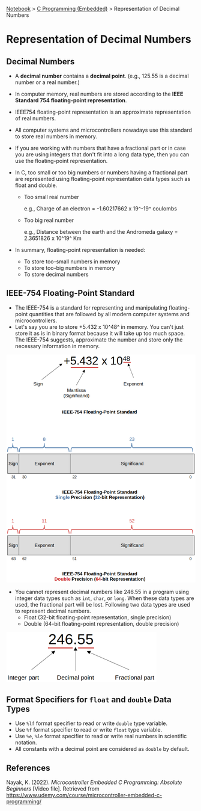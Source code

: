 <a href="../">Notebook</a> > <a href="./">C Programming (Embedded)</a> > Representation of Decimal Numbers

# Representation of Decimal Numbers



## Decimal Numbers

* A **decimal number** contains a **decimal point**. (e.g., 125.55 is a decimal number or a real number.)

* In computer memory, real numbers are stored according to the **IEEE Standard 754 floating-point representation**.

* IEEE754 floating-point representation is an approximate representation of real numbers.

* All computer systems and microcontrollers nowadays use this standard to store real numbers in memory.

* If you are working with numbers that have a fractional part or in case you are using integers that don't fit into a long data type, then you can use the floating-point representation.

* In C, too small or too big numbers or numbers having a fractional part are represented using floating-point representation data types such as float and double.

  * Too small real number

    e.g., Charge of an electron = -1.60217662 x 19^-19^ coulombs

  * Too big real number

    e.g., Distance between the earth and the Andromeda galaxy = 2.3651826 x 10^19^ Km

* In summary, floating-point representation is needed:

  * To store too-small numbers in memory
  * To store too-big numbers in memory
  * To store decimal numbers



## IEEE-754 Floating-Point Standard

* The IEEE-754 is a standard for representing and manipulating floating-point quantities that are followed by all modern computer systems and microcontrollers.
* Let's say you are to store +5.432 x 10^48^ in memory. You can't just store it as is in binary format because it will take up too much space. The IEEE-754 suggests, approximate the number and store only the necessary information in memory.



<img src="./img/ieee-floating-point-standard.png" alt="ieee-floating-point-standard" width="600">



* You cannot represent decimal numbers like 246.55 in a program using integer data types such as `int`, `char`, or `long`. When these data types are used, the fractional part will be lost. Following two data types are used to represent decimal numbers. 
  * Float (32-bit floating-point representation, single precision)
  * Double (64-bit floating-point representation, double precision)



<img src="./img/decimal-number.png" alt="decimal-number" width="400">





## Format Specifiers for `float` and `double` Data Types

* Use `%lf` format specifier to read or write `double` type variable.
* Use `%f` format specifier to read or write `float` type variable.
* Use `%e`, `%le` format specifier to read or write real numbers in scientific notation.
* All constants with a decimal point are considered as `double` by default.





## References

Nayak, K. (2022). *Microcontroller Embedded C Programming: Absolute Beginners* [Video file]. Retrieved from  https://www.udemy.com/course/microcontroller-embedded-c-programming/
